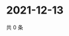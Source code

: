 # 2021-12-13

共 0 条

<!-- BEGIN WEIBO -->
<!-- 最后更新时间 Mon Dec 13 2021 12:11:51 GMT+0800 (China Standard Time) -->

<!-- END WEIBO -->
